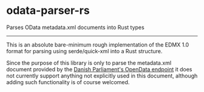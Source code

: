 # odata-parser-rs
Parses OData metadata.xml documents into Rust types

---
This is an absolute bare-minimum rough implementation of the EDMX 1.0 format for parsing using serde/quick-xml into a Rust structure.

Since the purpose of this library is only to parse the metadata.xml document provided by the [Danish Parliament's OpenData endpoint](https://oda.ft.dk) it does not currently support anything not explicitly used in this document, although adding such functionality is of course welcomed.
